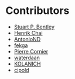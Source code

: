 Contributors
============

* [Stuart P. Bentley](https://github.com/stuartpb)
* [Henrik Chai](https://github.com/svenhenrik)
* [AntonioND](https://github.com/AntonioND)
* [fekga](https://github.com/fekga)
* [Pierre Cornier](https://github.com/pcornier)
* [waterdaan](https://github.com/waterdaan)
* [KOLANICH](https://github.com/KOLANICH)
* [cipold](https://github.com/cipold)
